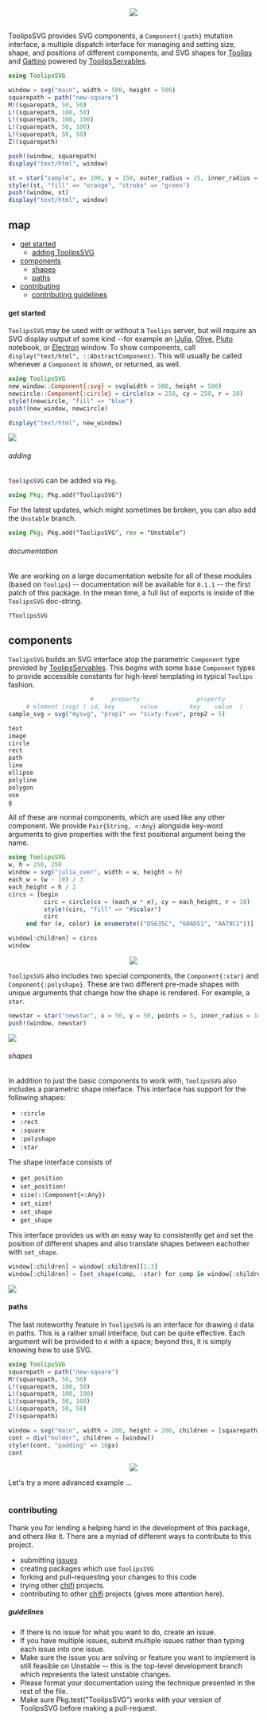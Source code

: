 <div align = "center">
<img src = "https://github.com/ChifiSource/image_dump/blob/main/toolips/toolipsSVG.png"></img>
</br>
</br>
</div>

ToolipsSVG provides SVG components, a `Component{:path}` mutation interface, a multiple dispatch interface for managing and setting size, shape, and positions of different components, and SVG shapes for [Toolips](https://github.com/ChifiSource/Toolips.jl) and [Gattino](https://github.com/ChifiSource/Gattino.jl) powered by [ToolipsServables](https://github.com/ChifiSource/ToolipsServables.jl).
```julia
using ToolipsSVG

window = svg("main", width = 500, height = 500)
squarepath = path("new-square")
M!(squarepath, 50, 50)
L!(squarepath, 100, 50)
L!(squarepath, 100, 100)
L!(squarepath, 50, 100)
L!(squarepath, 50, 50)
Z!(squarepath)

push!(window, squarepath)
display("text/html", window)
```

```julia
st = star("sample", x= 100, y = 150, outer_radius = 15, inner_radius = 40, angle = 20)
style!(st, "fill" => "orange", "stroke" => "green")
push!(window, st)
display("text/html", window)
```
## map
- [get started](#get-started)
  - [adding ToolipsSVG](#adding)
- [components](#components)
  - [shapes](#shapes)
  - [paths](#paths)
- [contributing](#contributing)
  - [contributing guidelines](#guidelines)
#### get started
`ToolipsSVG` may be used with or without a `Toolips` server, but will require an SVG display output of some kind --for example an [IJulia](), [Olive](), [Pluto]() notebook, or [Electron]() window. To show components, call `display("text/html", ::AbstractComponent)`. This will usually be called whenever a `Component` is *shown*, or returned, as well.
```julia
using ToolipsSVG
new_window::Component{:svg} = svg(width = 500, height = 500)
newcircle::Component{:circle} = circle(cx = 250, cy = 250, r = 20)
style!(newcircle, "fill" => "blue")
push!(new_window, newcircle)

display("text/html", new_window)
```

<img src="https://github.com/ChifiSource/image_dump/blob/main/toolips/tlsvgsc/Screenshot%20from%202024-04-26%2011-32-20.png"></img>

###### adding
`ToolipsSVG` can be added via `Pkg`.
```julia
using Pkg; Pkg.add("ToolipsSVG")
```
For the latest updates, which might sometimes be broken, you can also add the `Unstable` branch.
```julia
using Pkg; Pkg.add("ToolipsSVG", rev = "Unstable")
```
###### documentation
We are working on a large documentation website for all of these modules (based on `Toolips`) -- documentation will be available for `0.1.1` -- the first patch of this package. In the mean time, a full list of exports is inside of the `ToolipsSVG` doc-string.
```julia
?ToolipsSVG
```
## components
`ToolipsSVG` builds an SVG interface atop the parametric `Component` type provided by [ToolipsServables](https://github.com/ChifiSource/ToolipsServables.jl). This *begins* with some base `Component` types to provide accessible constants for high-level templating in typical `Toolips` fashion.
```julia
                       #     property                property
     # element (svg) ( id, key       value         key    value  )
sample_svg = svg("mysvg", "prop1" => "sixty-five", prop2 = 5)
```
```julia
text
image
circle
rect
path
line
ellipse
polyline
polygon
use
g
```
All of these are normal components, which are used like any other component. We provide `Pair{String, <:Any}` alongside key-word arguments to give properties with the first positional argument being the name.
```julia
using ToolipsSVG
w, h = 250, 250
window = svg("julia_over", width = w, height = h)
each_w = (w - 10) / 3
each_height = h / 2
circs = [begin
          circ = circle(cx = (each_w * e), cy = each_height, r = 10)
          style!(circ, "fill" => "#$color")
          circ
     end for (e, color) in enumerate(("D5635C", "60AD51", "AA79C1"))]

window[:children] = circs
window
```

<div align="center">
  <img src="https://github.com/ChifiSource/image_dump/blob/main/toolips/tlsvgsc/Screenshot%20from%202024-04-26%2017-46-05.png"></img>
</div>

`ToolipsSVG` also includes two special components, the `Component{:star}` and `Component{:polyshape}`. These are two different pre-made shapes with unique arguments that change how the shape is rendered. For example, a `star`.
```julia
newstar = star("newstar", x = 50, y = 50, points = 5, inner_radius = 14, outer_radius = 30)
push!(window, newstar)
```

<img src="https://github.com/ChifiSource/image_dump/blob/main/toolips/tlsvgsc/Screenshot%20from%202024-04-26%2017-54-57.png"></img>

###### shapes
In addition to just the basic components to work with, `ToolipsSVG` also includes a parametric shape interface. This interface has support for the following shapes:
- `:circle`
- `:rect`
- `:square`
- `:polyshape`
- `:star`

The shape interface consists of
- `get_position`
- `set_position!`
- `size(::Component{<:Any})`
- `set_size!`
- `set_shape`
- `get_shape`

This interface provides us with an easy way to consistently get and set the position of different shapes and also translate shapes between eachother with `set_shape`.
```julia
window[:children] = window[:children][1:3]
window[:children] = [set_shape(comp, :star) for comp in window[:children]]
```

<img src="https://github.com/ChifiSource/image_dump/blob/main/toolips/tlsvgsc/Screenshot%20from%202024-04-26%2018-23-08.png"></img>
#### paths
The last noteworthy feature in `ToolipsSVG` is an interface for drawing `d` data in paths. This is a rather small interface, but can be quite effective. Each argument will be provided to `d` with a space; beyond this, it is simply knowing how to use SVG.
```julia
using ToolipsSVG
squarepath = path("new-square")
M!(squarepath, 50, 50)
L!(squarepath, 100, 50)
L!(squarepath, 100, 100)
L!(squarepath, 50, 100)
L!(squarepath, 50, 50)
Z!(squarepath)
```
```julia
window = svg("main", width = 200, height = 200, children = [squarepath])
cont = div("holder", children = [window])
style!(cont, "padding" => 10px)
cont
```
<div align="center">
<img src="https://github.com/ChifiSource/image_dump/blob/main/toolips/tlsvgsc/Screenshot%20from%202024-04-26%2018-31-25.png"></img>
</div>

Let's try a more advanced example ...
```julia
```
### contributing
Thank you for lending a helping hand in the development of this package, and others like it. There are a myriad of different ways to contribute to this project.
- submitting [issues](https://github.com/ChifiSource/ToolipsSVG.jl/issues)
- creating packages which use `ToolipsSVG`
- forking and pull-requesting your changes to this code
- trying other [chifi](https://github.com/ChifiSource) projects.
- contributing to other [chifi](https:://github.com/ChifiSource) projects (gives more attention here).
##### guidelines
- If there is no issue for what you want to do, create an issue.
- If you have multiple issues, submit multiple issues rather than typing each issue into one issue.
- Make sure the issue you are solving or feature you want to implement is still feasible on Unstable -- this is the top-level development branch which represents the latest unstable changes.
- Please format your documentation using the technique presented in the rest of the file.
- Make sure Pkg.test("ToolipsSVG") works with your version of ToolipsSVG before making a pull-request.
